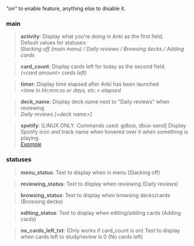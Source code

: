 *"on"* to enable feature, anything else to disable it.
### main
>**activity**: Display what you're doing in Anki as the first field.<br>
>Default values for statuses:<br>
>*Slacking off (main menu) / Daily reviews / Browsing decks / Adding cards*

>**card_count**: Display cards left for today as the second field.<br>
>*(<card amount\> cards left)*

>**timer**: Display time elapsed after Anki has been launched<br>
>*<time in hh:mm:ss or days, etc.\> elapsed*

>**deck_name**: Display deck name next to "Daily reviews" when reviewing<br>
>*Daily reviews \[<deck name\>\]*

>**spotify**: \[LINUX ONLY. Commands used: gdbus, dbus-send\] Display Spotify icon and track name when hovered over it when something is playing.<br>
>*[Example](https://i.imgur.com/IJba0Tj.png)*

### statuses
>**menu_status**: Text to display when in menu (Slacking off)

>**reviewing_status**: Text to display when reviewing (Daily reviews)

>**browsing_status**: Text to display when browsing decks/cards (Browsing decks)

>**editing_status**: Text to display when editing/adding cards (Adding cards)

>**no_cards_left_txt**: (Only works if card_count is on) Text to display when cards left to study/review is 0 (No cards left)